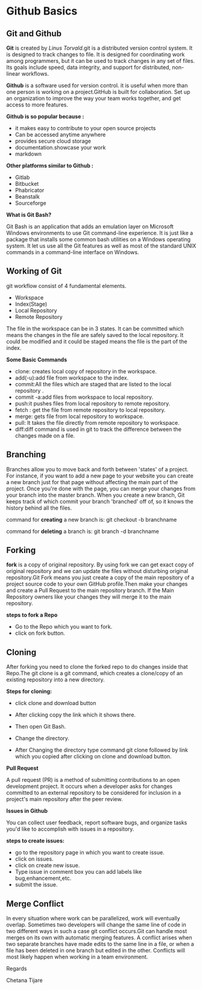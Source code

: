 # Github Basics

##  Git and Github

 **Git** is created by _Linus Torvald_.git is a distributed version control system. It is designed to track changes to file. It is designed for coordinating work among programmers, but it can be used to track changes in any set of files. Its goals include speed, data integrity, and support for distributed, non-linear workflows.


 **Github** is a software used for version control. it is useful when more than one person is working on a project.GitHub is built for collaboration. Set up an organization to improve the way your team works together, and get access to more features.

 **Github is so popular because :**
* it makes easy to contribute to your open source projects
* Can be accessed anytime anywhere
* provides secure cloud storage
* documentation.showcase your work
* markdown

**Other platforms similar to Github :**
* Gitlab
* Bitbucket
* Phabricator
* Beanstalk
* Sourceforge

**What is Git Bash?**

Git Bash is an application that adds an emulation layer on Microsoft Windows environments to use Git command-line experience. It is just like a package that installs some common bash utilities on a Windows operating system. It let us use all the Git features as well as most of the standard UNIX commands in a command-line interface on Windows.

## Working of Git
git workflow consist of 4  fundamental elements.
	
* Workspace
* Index(Stage)
* Local Repository
* Remote Repository
    
The file in the workspace can be in 3 states. It can be committed which means the changes in the file are safely saved to the local repository. It could be modified and it could be staged means the file is the part of the index.

**Some Basic Commands**

* clone: creates local copy of repository in the workspace.
* add(-u):add file from workspace to the index.
* commit:All the files which are staged that are listed to the local repository .
* commit -a:add files from workspace to local repository.
* push:it pushes files from local repository to remote repository.
* fetch : get the file from remote repository to local repository.
* merge: gets file from local repository to workspace.
* pull: It takes the file directly from remote repository to workspace.
* diff:diff command is used in git to track the difference between the changes made on a file.

## Branching
Branches allow you to move back and forth between 'states' of a project. For instance, if you want to add a new page to your website you can create a new branch just for that page without affecting the main part of the project. Once you're done with the page, you can merge your changes from your branch into the master branch. When you create a new branch, Git keeps track of which commit your branch 'branched' off of, so it knows the history behind all the files.

command for **creating** a new branch is: git checkout -b branchname

command for **deleting** a branch is: git branch -d branchname

## Forking

**fork** is a copy of original repository. By using fork we can get exact copy of original repository and we can update the files without disturbing original repository.Git Fork means you just create a copy of the main repository of a project source code to your own GitHub profile.Then make your changes and create a Pull Request to the main repository branch. If the Main Repository owners like your changes they will merge it to the main repository.

**steps to fork a Repo**
- Go to the Repo which you want to fork.
- click on fork button.

## Cloning

After forking you need to clone the forked repo to do changes inside that Repo.The git clone is a git command, which creates a clone/copy of an existing repository into a new directory.

**Steps for cloning:**
  
- click clone and download button 

- After clicking copy the link which it shows there.
  
- Then open Git Bash.
   
- Change the directory.

- After Changing the directory type command git clone followed by link which you copied after clicking on clone and download button.

**Pull Request**

A pull request (PR) is a method of submitting contributions to an open development project. It occurs when a developer asks for changes committed to an external repository to be considered for inclusion in a project's main repository after the peer review.

**Issues in Github**

You can collect user feedback, report software bugs, and organize tasks you'd like to accomplish with issues in a repository.

**steps to create issues:**
- go to the repository page in which you want to create issue.
- click on issues.
- click on create new issue.
- Type issue in comment box you can add labels like bug,enhancement,etc.
- submit the issue.


## Merge Conflict

In every situation where work can be parallelized, work will eventually overlap. Sometimes two developers will change the same line of code in two different ways  in such a case git conflict occurs.Git can handle most merges on its own with automatic merging features. A conflict arises when two separate branches have made edits to the same line in a file, or when a file has been deleted in one branch but edited in the other. Conflicts will most likely happen when working in a team environment.


Regards

Chetana Tijare

